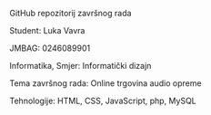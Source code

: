 GitHub repozitorij završnog rada

Student: Luka Vavra

JMBAG: 0246089901

Informatika, Smjer: Informatički dizajn

Tema završnog rada: Online trgovina audio opreme

Tehnologije: HTML, CSS, JavaScript, php, MySQL
